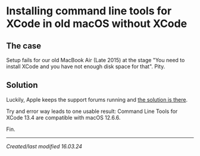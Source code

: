# Installing command line tools for XCode in old macOS without XCode

## The case

Setup fails for our old MacBook Air (Late 2015) at the stage "You need to install XCode and you have not enough disk space for that". Pity.

## Solution

Luckily, Apple keeps the support forums running and [the solution is there](https://developer.apple.com/library/archive/technotes/tn2339/_index.html).

Try and error way leads to one usable result: Command Line Tools for XCode 13.4 are compatible with macOS 12.6.6.

Fin.

---

_Created/last modified 16.03.24_
